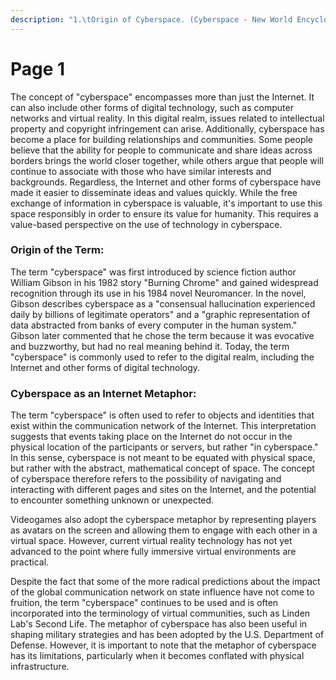 ```yaml
---
description: "1.\tOrigin of Cyberspace. (Cyberspace - New World Encyclopedia)"
---
```


# Page 1

The concept of "cyberspace" encompasses more than just the Internet. It can also include other forms of digital technology, such as computer networks and virtual reality. In this digital realm, issues related to intellectual property and copyright infringement can arise. Additionally, cyberspace has become a place for building relationships and communities. Some people believe that the ability for people to communicate and share ideas across borders brings the world closer together, while others argue that people will continue to associate with those who have similar interests and backgrounds. Regardless, the Internet and other forms of cyberspace have made it easier to disseminate ideas and values quickly. While the free exchange of information in cyberspace is valuable, it's important to use this space responsibly in order to ensure its value for humanity. This requires a value-based perspective on the use of technology in cyberspace.

### Origin of the Term:

The term "cyberspace" was first introduced by science fiction author William Gibson in his 1982 story "Burning Chrome" and gained widespread recognition through its use in his 1984 novel Neuromancer. In the novel, Gibson describes cyberspace as a "consensual hallucination experienced daily by billions of legitimate operators" and a "graphic representation of data abstracted from banks of every computer in the human system." Gibson later commented that he chose the term because it was evocative and buzzworthy, but had no real meaning behind it. Today, the term "cyberspace" is commonly used to refer to the digital realm, including the Internet and other forms of digital technology.

### Cyberspace as an Internet Metaphor:

The term "cyberspace" is often used to refer to objects and identities that exist within the communication network of the Internet. This interpretation suggests that events taking place on the Internet do not occur in the physical location of the participants or servers, but rather "in cyberspace." In this sense, cyberspace is not meant to be equated with physical space, but rather with the abstract, mathematical concept of space. The concept of cyberspace therefore refers to the possibility of navigating and interacting with different pages and sites on the Internet, and the potential to encounter something unknown or unexpected.

Videogames also adopt the cyberspace metaphor by representing players as avatars on the screen and allowing them to engage with each other in a virtual space. However, current virtual reality technology has not yet advanced to the point where fully immersive virtual environments are practical.

Despite the fact that some of the more radical predictions about the impact of the global communication network on state influence have not come to fruition, the term "cyberspace" continues to be used and is often incorporated into the terminology of virtual communities, such as Linden Lab's Second Life. The metaphor of cyberspace has also been useful in shaping military strategies and has been adopted by the U.S. Department of Defense. However, it is important to note that the metaphor of cyberspace has its limitations, particularly when it becomes conflated with physical infrastructure.

